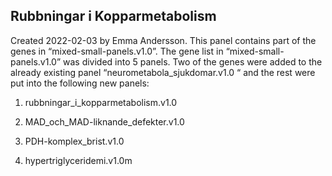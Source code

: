## Rubbningar i Kopparmetabolism
Created 2022-02-03 by Emma Andersson. This panel contains part of the genes in “mixed-small-panels.v1.0”. The gene list in “mixed-small-panels.v1.0” was divided into 5 panels. Two of the genes were added to the already existing panel “neurometabola\_sjukdomar.v1.0 “ and the rest were put into the following new panels:

1. rubbningar\_i\_kopparmetabolism.v1.0

2. MAD\_och\_MAD-liknande\_defekter.v1.0

3. PDH-komplex\_brist.v1.0

4. hypertriglyceridemi.v1.0m

